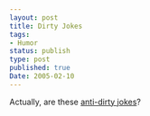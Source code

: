 ```yaml
---
layout: post
title: Dirty Jokes
tags:
- Humor
status: publish
type: post
published: true
Date: 2005-02-10
---
```

Actually, are these [anti-dirty jokes](http://rebirthofreason.com/Spirit/Jokes/416.shtml)?
